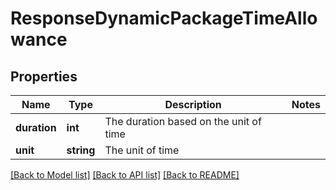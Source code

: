 # ResponseDynamicPackageTimeAllowance

## Properties
Name | Type | Description | Notes
------------ | ------------- | ------------- | -------------
**duration** | **int** | The duration based on the unit of time | 
**unit** | **string** | The unit of time | 

[[Back to Model list]](../../README.md#documentation-for-models) [[Back to API list]](../../README.md#documentation-for-api-endpoints) [[Back to README]](../../README.md)

